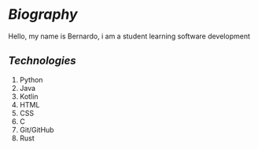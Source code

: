 # _**Biography**_

Hello, my name is Bernardo, i am a student learning software development

## _**Technologies**_

1. Python
2. Java
3. Kotlin
4. HTML
5. CSS
6. C
7. Git/GitHub
8. Rust